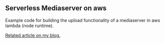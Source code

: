 Serverless Mediaserver on aws
-----------------------------

Example code for building the upload functionality of a mediaserver in aws lambda (node runtime).

[Related article on my blog.](https://fcalo.com/serverless-ms/)

